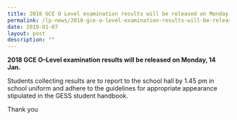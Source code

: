 ```yaml
---
title: 2018 GCE O Level examination results will be released on Monday, 14 Jan
permalink: /lp-news/2018-gce-o-level-examination-results-will-be-released-on-monday-14-jan/
date: 2019-01-07
layout: post
description: ""
---
```

**2018 GCE O–Level examination results will be released on Monday, 14 Jan.** 

Students collecting results are to report to the school hall by 1.45 pm in school uniform and adhere to the guidelines for appropriate appearance stipulated in the GESS student handbook.

Thank you